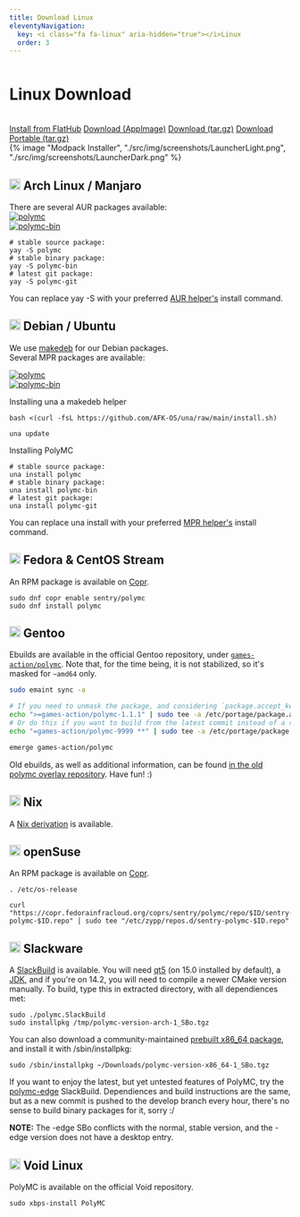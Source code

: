 ```yaml
---
title: Download Linux
eleventyNavigation:
  key: <i class="fa fa-linux" aria-hidden="true"></i>Linux
  order: 3
---
```


<div class="download-content">
  <div class="row">
    <div class="column">
      <div>
        <h1>Linux Download</h1>
        <br>
        <a class="button is-big" href="https://flathub.org/apps/details/org.polymc.PolyMC">Install from FlatHub</a>
        <a class="button is-big" href="https://github.com/PolyMC/PolyMC/releases/download/{{version.current}}/PolyMC-Linux-{{version.current}}-x86_64.AppImage">Download (AppImage)</a>
        <a class="button is-big" href="https://github.com/PolyMC/PolyMC/releases/download/{{version.current}}/PolyMC-Linux-{{version.current}}.tar.gz">Download (tar.gz)</a>
        <a class="button is-big" href="https://github.com/PolyMC/PolyMC/releases/download/{{version.current}}/PolyMC-Linux-portable-{{version.current}}.tar.gz">Download Portable (tar.gz)</a>
      </div>
    </div>
    <div class="column">
      {% image "Modpack Installer", "./src/img/screenshots/LauncherLight.png", "./src/img/screenshots/LauncherDark.png" %}
    </div>
  </div>
</div>

<div class="infobox top">

## <img src="https://www.vectorlogo.zone/logos/archlinux/archlinux-icon.svg" height="20"/> Arch Linux / Manjaro

There are several AUR packages available:  
[![polymc](https://img.shields.io/badge/aur-polymc-blue)](https://aur.archlinux.org/packages/polymc/)  
[![polymc-bin](https://img.shields.io/badge/aur-polymc--bin-blue)](https://aur.archlinux.org/packages/polymc-bin/)  

```
# stable source package:
yay -S polymc
# stable binary package:
yay -S polymc-bin
# latest git package:
yay -S polymc-git
```
You can replace yay -S with your preferred [AUR helper's](https://wiki.archlinux.org/title/AUR_helpers) install command.
</div>

<div class="infobox top">

## <img src="https://www.vectorlogo.zone/logos/debian/debian-icon.svg" height="20" /> Debian / Ubuntu

We use [makedeb](https://docs.makedeb.org/) for our Debian packages.  
Several MPR packages are available:

[![polymc](https://img.shields.io/badge/mpr-polymc-orange)](https://mpr.makedeb.org/packages/polymc)  
[![polymc-bin](https://img.shields.io/badge/mpr-polymc--bin-orange)](https://mpr.makedeb.org/packages/polymc-bin)  
    
Installing una a makedeb helper

```
bash <(curl -fsL https://github.com/AFK-OS/una/raw/main/install.sh)

una update
```
            
Installing PolyMC 

```
# stable source package:
una install polymc
# stable binary package:
una install polymc-bin
# latest git package:
una install polymc-git
```
You can replace una install with your preferred [MPR helper's](https://docs.makedeb.org/using-the-mpr/list-of-mpr-helpers/) install command.
</div>

<div class="infobox top">

## <img src="https://www.vectorlogo.zone/logos/getfedora/getfedora-icon.svg" height="20"> Fedora & CentOS Stream

An RPM package is available on [Copr](https://copr.fedorainfracloud.org/coprs/sentry/polymc/).

```
sudo dnf copr enable sentry/polymc
sudo dnf install polymc
```
</div>

<div class="infobox top">

## <img src="https://www.gentoo.org/assets/img/logo/gentoo-signet.svg" height="20" /> Gentoo

Ebuilds are available in the official Gentoo repository, under [`games-action/polymc`](https://packages.gentoo.org/packages/games-action/polymc). 
Note that, for the time being, it is not stabilized, so it's masked for `~amd64` only.

```bash
sudo emaint sync -a

# If you need to unmask the package, and considering `package.accept_keywords` to be a folder.
echo ">=games-action/polymc-1.1.1" | sudo tee -a /etc/portage/package.accept_keywords/polymc
# Or do this if you want to build from the latest commit instead of a release
echo "=games-action/polymc-9999 **" | sudo tee -a /etc/portage/package.accept_keywords/polymc

emerge games-action/polymc
```

Old ebuilds, as well as additional information, can be found [in the old polymc overlay repository](https://gitlab.com/flowln/polymc-gentoo/). Have fun! :)
</div>

<div class="infobox top">

## <img src="https://www.vectorlogo.zone/logos/nixos/nixos-icon.svg" height="20" /> Nix

A [Nix derivation](https://github.com/PolyMC/PolyMC/blob/develop/packages/nix/NIX.md) is available.
</div>

<div class="infobox top">

## <img src="https://upload.wikimedia.org/wikipedia/commons/d/d0/OpenSUSE_Logo.svg" height="20"> openSuse

An RPM package is available on [Copr](https://copr.fedorainfracloud.org/coprs/sentry/polymc/).

```
. /etc/os-release

curl "https://copr.fedorainfracloud.org/coprs/sentry/polymc/repo/$ID/sentry-polymc-$ID.repo" | sudo tee "/etc/zypp/repos.d/sentry-polymc-$ID.repo"
```
</div>

<div class="infobox top">

## <img src="https://upload.wikimedia.org/wikipedia/commons/thumb/3/34/Slackware_logo.svg/256px-Slackware_logo.svg.png" height="20" /> Slackware

A [SlackBuild](https://codeberg.org/glowiak/SlackBuilds/src/branch/master/repository/polymc.md) is available. You will need [qt5](http://slackbuilds.org/repository/14.2/libraries/qt5/) (on 15.0 installed by default), a [JDK](https://codeberg.org/glowiak/SlackBuilds/src/branch/master/repository/adoptium-jdk8.md), and if you're on 14.2, you will need to compile a newer CMake version manually. To build, type this in extracted directory, with all dependiences met:

    sudo ./polymc.SlackBuild
    sudo installpkg /tmp/polymc-version-arch-1_SBo.tgz

You can also download a community-maintained [prebuilt x86_64 package](http://glowiak.github.io/file/polymc-latest-slackware), and install it with /sbin/installpkg:

    sudo /sbin/installpkg ~/Downloads/polymc-version-x86_64-1_SBo.tgz

If you want to enjoy the latest, but yet untested features of PolyMC, try the [polymc-edge](https://codeberg.org/glowiak/SlackBuilds/src/branch/master/repository/polymc-edge.md) SlackBuild. Dependiences and build instructions are the same, but as a new commit is pushed to the develop branch every hour, there's no sense to build binary packages for it, sorry :/ 

**NOTE:** The -edge SBo conflicts with the normal, stable version, and the -edge version does not have a desktop entry.
</div>

<div class="infobox top">

## <img src="https://bitcu.co/en/wp-content/uploads/2020/07/Void_Linux_logo.svg_.png" height="20"> Void Linux

PolyMC is available on the official Void repository.

```
sudo xbps-install PolyMC
```
</div>